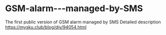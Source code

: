 # GSM-alarm---managed-by-SMS
The first public version of GSM alarm managed by SMS
Detailed description https://mysku.club/blog/diy/94054.html

